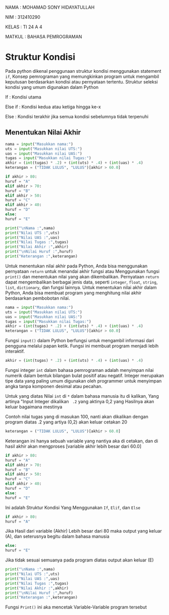 <P>NAMA : MOHAMAD SONY HIDAYATULLAH</P>
<P>NIM : 312410290</P>
<P>KELAS : TI 24 A 4</P>
<P>MATKUL : BAHASA PEMROGRAMAN</P>

# Struktur Kondisi
Pada python dikenal penggunaan struktur kondisi menggunakan statement `if`, Konsep pemrograman yang memungkinkan program untuk mengambil keputusan berdasarkan kondisi atau pernyataan tertentu. Struktur seleksi kondisi yang umum digunakan dalam Python 

<p>If : Kondisi utama</p>
<p>Else if : Kondisi kedua atau ketiga hingga ke-x</p>
<p>Else : Kondisi terakhir jika semua kondisi sebelumnya tidak terpenuhi </p>

## Menentukan Nilai Akhir
```Python
nama = input("Masukkan nama:")
uts = input("Masukkan nilai UTS:")
uas = input("Masukkan nilai UAS:")
tugas = input("Masukkan nilai Tugas:")
akhir = (int(tugas) * .2) + (int(uts) * .4) + (int(uas) * .4)
keterangan = ("TIDAK LULUS", "LULUS")[akhir > 60.0]

if akhir > 80:
huruf = "A"
elif akhir > 70:
huruf = "B"
elif akhir > 50:
huruf = "C"
elif akhir > 40:
huruf = "D"
else:
huruf = "E"

print("\nNama :",nama)
print("Nilai UTS :",uts)
print("Nilai UAS :",uas)
print("Nilai Tugas :",tugas)
print("Nilai Akhir :",akhir)
print("\nNilai Huruf :",huruf)
print("Keterangan :",keterangan)
````

Untuk menentukan nilai akhir pada Python, Anda bisa menggunakan pernyataan `return` untuk menandai akhir fungsi atau Menggunakan fungsi `print()` dan menentukan nilai yang akan dikembalikan. Pernyataan `return` dapat mengembalikan berbagai jenis data, seperti `integer`, `float`, `string`, `list`, `dictionary`, dan fungsi lainnya. Untuk menentukan nilai akhir dalam Python, Anda bisa membuat program yang menghitung nilai akhir berdasarkan pembobotan nilai. 

```Python
nama = input("Masukkan nama:")
uts = input("Masukkan nilai UTS:")
uas = input("Masukkan nilai UAS:")
tugas = input("Masukkan nilai Tugas:")
akhir = (int(tugas) * .2) + (int(uts) * .4) + (int(uas) * .4)
keterangan = ("TIDAK LULUS", "LULUS")[akhir > 60.0]
````
Fungsi `input()` dalam Python berfungsi untuk mengambil informasi dari pengguna melalui papan ketik. Fungsi ini membuat program menjadi lebih interaktif.

```Python
akhir = (int(tugas) * .2) + (int(uts) * .4) + (int(uas) * .4)
````
Fungsi integer `int` dalam bahasa pemrograman adalah menyimpan nilai numerik dalam bentuk bilangan bulat positif atau negatif. Integer merupakan tipe data yang paling umum digunakan oleh programmer untuk menyimpan angka tanpa komponen desimal atau pecahan.

Untuk yang diatas Nilai `int` di `*` dalam bahasa manusia itu di kalikan, Yang artinya "Input Integer dikalikan ` .2` yang aktinya 0,2 yang Hasilnya akan keluar bagaimana mestinya 

<p> Contoh nilai tugas yang di masukan 100, nanti akan dikalikan dengan program diatas .2 yang artiya (0,2) akan keluar cetakan 20  </p>

```Python
keterangan = ("TIDAK LULUS", "LULUS")[akhir > 60.0]
````

Keterangan ini hanya sebuah variable yang nantiya aka di cetakan, dan di hasil akhir akan mengproses [variable akhir lebih besar dari 60.0]

```Python
if akhir > 80:
huruf = "A"
elif akhir > 70:
huruf = "B"
elif akhir > 50:
huruf = "C"
elif akhir > 40:
huruf = "D"
else:
huruf = "E"
````

Ini adalah Struktur Kondisi Yang Menggunakan `If`, `Elif`, dan `Else`

```Python
if akhir > 80:
huruf = "A"
````

Jika Hasil dari variable (Akhir) Lebih besar dari 80 maka output yang keluar (A), dan seterusnya begitu dalam bahasa manusia

```Python
else:
huruf = "E"
````

Jika tidak sesuai semuanya pada program diatas output akan keluar (E)


```Python
print("\nNama :",nama)
print("Nilai UTS :",uts)
print("Nilai UAS :",uas)
print("Nilai Tugas :",tugas)
print("Nilai Akhir :",akhir)
print("\nNilai Huruf :",huruf)
print("Keterangan :",keterangan)
````

Fungsi `Print()` ini aka mencetak Variable-Variable program tersebut

## 
